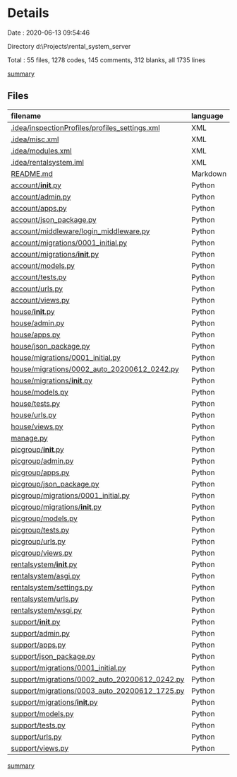 # Details

Date : 2020-06-13 09:54:46

Directory d:\Projects\rental_system_server

Total : 55 files,  1278 codes, 145 comments, 312 blanks, all 1735 lines

[summary](results.md)

## Files
| filename | language | code | comment | blank | total |
| :--- | :--- | ---: | ---: | ---: | ---: |
| [.idea/inspectionProfiles/profiles_settings.xml](/.idea/inspectionProfiles/profiles_settings.xml) | XML | 6 | 0 | 0 | 6 |
| [.idea/misc.xml](/.idea/misc.xml) | XML | 7 | 0 | 0 | 7 |
| [.idea/modules.xml](/.idea/modules.xml) | XML | 8 | 0 | 0 | 8 |
| [.idea/rentalsystem.iml](/.idea/rentalsystem.iml) | XML | 23 | 0 | 0 | 23 |
| [README.md](/README.md) | Markdown | 1 | 0 | 0 | 1 |
| [account/__init__.py](/account/__init__.py) | Python | 0 | 0 | 1 | 1 |
| [account/admin.py](/account/admin.py) | Python | 8 | 1 | 5 | 14 |
| [account/apps.py](/account/apps.py) | Python | 3 | 0 | 3 | 6 |
| [account/json_package.py](/account/json_package.py) | Python | 1 | 0 | 1 | 2 |
| [account/middleware/login_middleware.py](/account/middleware/login_middleware.py) | Python | 15 | 0 | 4 | 19 |
| [account/migrations/0001_initial.py](/account/migrations/0001_initial.py) | Python | 23 | 1 | 7 | 31 |
| [account/migrations/__init__.py](/account/migrations/__init__.py) | Python | 0 | 0 | 1 | 1 |
| [account/models.py](/account/models.py) | Python | 15 | 12 | 14 | 41 |
| [account/tests.py](/account/tests.py) | Python | 1 | 1 | 2 | 4 |
| [account/urls.py](/account/urls.py) | Python | 14 | 0 | 3 | 17 |
| [account/views.py](/account/views.py) | Python | 160 | 5 | 29 | 194 |
| [house/__init__.py](/house/__init__.py) | Python | 0 | 0 | 1 | 1 |
| [house/admin.py](/house/admin.py) | Python | 14 | 1 | 7 | 22 |
| [house/apps.py](/house/apps.py) | Python | 3 | 0 | 3 | 6 |
| [house/json_package.py](/house/json_package.py) | Python | 1 | 0 | 1 | 2 |
| [house/migrations/0001_initial.py](/house/migrations/0001_initial.py) | Python | 43 | 1 | 7 | 51 |
| [house/migrations/0002_auto_20200612_0242.py](/house/migrations/0002_auto_20200612_0242.py) | Python | 12 | 1 | 6 | 19 |
| [house/migrations/__init__.py](/house/migrations/__init__.py) | Python | 0 | 0 | 1 | 1 |
| [house/models.py](/house/models.py) | Python | 34 | 22 | 28 | 84 |
| [house/tests.py](/house/tests.py) | Python | 1 | 1 | 2 | 4 |
| [house/urls.py](/house/urls.py) | Python | 18 | 2 | 2 | 22 |
| [house/views.py](/house/views.py) | Python | 167 | 1 | 18 | 186 |
| [manage.py](/manage.py) | Python | 15 | 2 | 5 | 22 |
| [picgroup/__init__.py](/picgroup/__init__.py) | Python | 0 | 0 | 1 | 1 |
| [picgroup/admin.py](/picgroup/admin.py) | Python | 8 | 1 | 4 | 13 |
| [picgroup/apps.py](/picgroup/apps.py) | Python | 3 | 0 | 3 | 6 |
| [picgroup/json_package.py](/picgroup/json_package.py) | Python | 1 | 0 | 0 | 1 |
| [picgroup/migrations/0001_initial.py](/picgroup/migrations/0001_initial.py) | Python | 22 | 1 | 7 | 30 |
| [picgroup/migrations/__init__.py](/picgroup/migrations/__init__.py) | Python | 0 | 0 | 1 | 1 |
| [picgroup/models.py](/picgroup/models.py) | Python | 24 | 3 | 5 | 32 |
| [picgroup/tests.py](/picgroup/tests.py) | Python | 1 | 1 | 2 | 4 |
| [picgroup/urls.py](/picgroup/urls.py) | Python | 14 | 0 | 3 | 17 |
| [picgroup/views.py](/picgroup/views.py) | Python | 109 | 1 | 13 | 123 |
| [rentalsystem/__init__.py](/rentalsystem/__init__.py) | Python | 0 | 0 | 1 | 1 |
| [rentalsystem/asgi.py](/rentalsystem/asgi.py) | Python | 4 | 8 | 5 | 17 |
| [rentalsystem/settings.py](/rentalsystem/settings.py) | Python | 118 | 27 | 27 | 172 |
| [rentalsystem/urls.py](/rentalsystem/urls.py) | Python | 15 | 15 | 2 | 32 |
| [rentalsystem/wsgi.py](/rentalsystem/wsgi.py) | Python | 4 | 8 | 5 | 17 |
| [support/__init__.py](/support/__init__.py) | Python | 0 | 0 | 1 | 1 |
| [support/admin.py](/support/admin.py) | Python | 20 | 1 | 9 | 30 |
| [support/apps.py](/support/apps.py) | Python | 3 | 0 | 3 | 6 |
| [support/json_package.py](/support/json_package.py) | Python | 1 | 0 | 0 | 1 |
| [support/migrations/0001_initial.py](/support/migrations/0001_initial.py) | Python | 46 | 1 | 7 | 54 |
| [support/migrations/0002_auto_20200612_0242.py](/support/migrations/0002_auto_20200612_0242.py) | Python | 19 | 1 | 6 | 26 |
| [support/migrations/0003_auto_20200612_1725.py](/support/migrations/0003_auto_20200612_1725.py) | Python | 30 | 1 | 6 | 37 |
| [support/migrations/__init__.py](/support/migrations/__init__.py) | Python | 0 | 0 | 1 | 1 |
| [support/models.py](/support/models.py) | Python | 32 | 23 | 24 | 79 |
| [support/tests.py](/support/tests.py) | Python | 1 | 1 | 2 | 4 |
| [support/urls.py](/support/urls.py) | Python | 11 | 0 | 2 | 13 |
| [support/views.py](/support/views.py) | Python | 199 | 1 | 21 | 221 |

[summary](results.md)